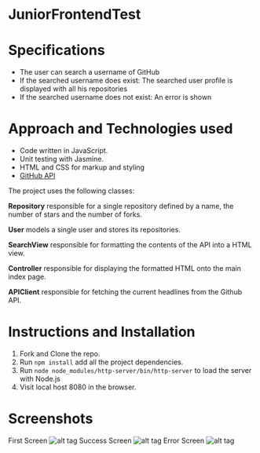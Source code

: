 # JuniorFrontendTest

Specifications
==============

* The user can search a username of GitHub
* If the searched username does exist: The searched user profile is displayed with all his repositories
* If the searched username does not exist: An error is shown

Approach and Technologies used
==============================

* Code written in JavaScript.
* Unit testing with Jasmine.
* HTML and CSS for markup and styling
* [GitHub API](https://developer.github.com/v3/)

The project uses the following classes:

**Repository** responsible for a single repository defined by a name, the number of stars and the number of forks.

**User** models a single user and stores its repositories.

**SearchView** responsible for formatting the contents of the API into a HTML view.

**Controller**  responsible for displaying the formatted HTML onto the main index page.

**APIClient** responsible for fetching the current headlines from the Github API.


Instructions and Installation
=============================

1. Fork and Clone the repo.
2. Run ```npm install``` add all the project dependencies.
3. Run ```node node_modules/http-server/bin/http-server``` to load the server with Node.js
4. Visit local host 8080 in the browser.

Screenshots
===========

First Screen
![alt tag](./images/firstScreen)
Success Screen
![alt tag](./images/searchSuccess)
Error Screen
![alt tag](./images/searchFail)

